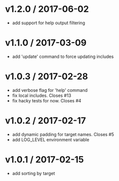 
v1.2.0 / 2017-06-02
===================

  * add support for help output filtering

v1.1.0 / 2017-03-09
===================

  * add 'update' command to force updating includes

v1.0.3 / 2017-02-28
===================

  * add verbose flag for 'help' command
  * fix local includes. Closes #13
  * fix hacky tests for now. Closes #4

v1.0.2 / 2017-02-17
===================

  * add dynamic padding for target names. Closes #5
  * add LOG_LEVEL environment variable

v1.0.1 / 2017-02-15
===================

  * add sorting by target
